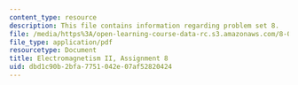 ```yaml
---
content_type: resource
description: This file contains information regarding problem set 8.
file: /media/https%3A/open-learning-course-data-rc.s3.amazonaws.com/8-07-electromagnetism-ii-fall-2012/dbd1c90b2bfa7751042e07af52820424_MIT8_07F12_pset08.pdf
file_type: application/pdf
resourcetype: Document
title: Electromagnetism II, Assignment 8
uid: dbd1c90b-2bfa-7751-042e-07af52820424
---
```

